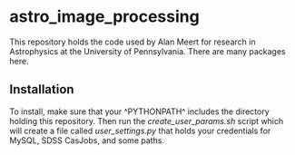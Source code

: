 # astro_image_processing

This repository holds the code used by Alan Meert for research in Astrophysics at the University of Pennsylvania. There are many packages here. 

## Installation
To install, make sure that your ^PYTHONPATH^ includes the directory holding this repository. Then run the _create_user_params.sh_ script which will create a file called _user_settings.py_ that holds your credentials for MySQL, SDSS CasJobs, and some paths.
